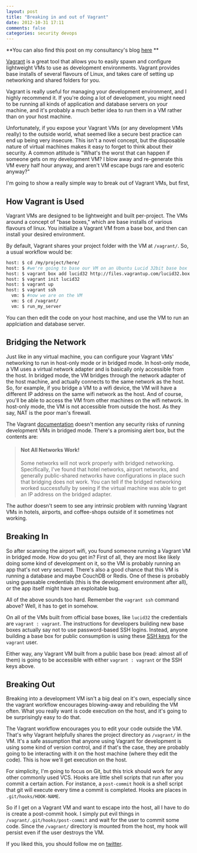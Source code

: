 ```yaml
---
layout: post
title: "Breaking in and out of Vagrant"
date: 2012-10-31 17:11
comments: false
categories: security devops
---
```


**You can also find this post on my consultancy's blog [here](http://finite.state.io/blog/2012/10/30/breaking-in-and-out-of-vagrant/) **

[Vagrant](http://vagrantup.com/) is a great tool that allows you to
easily spawn and configure lightweight VMs to use as development
environments. Vagrant provides base installs of several flavours of
Linux, and takes care of setting up networking and shared folders for
you.  

Vagrant is really useful for managing your development environment,
and I highly recommend it. If you're doing a lot of development,
you might need to be running all kinds of application and database
servers on your machine, and it's probably a much better idea to run
them in a VM rather than on your host machine.  

Unfortunately, if you expose your Vagrant VMs (or any development VMs
really) to the outside world, what seemed like a secure best practice
can end up being very insecure. This isn't a novel concept, but the
disposable nature of virtual machines makes it easy to forget to think
about their security. A common attitude is "What's the worst that can
happen if someone gets on my development VM? I blow away and
re-generate this VM every half hour anyway, and aren't VM escape bugs
rare and esoteric anyway?"  

I'm going to show a really simple way to break out of Vagrant VMs, but first,

How Vagrant is Used 
------------------- 

Vagrant VMs are designed to be lightweight and built per-project. The
VMs around a concept of "base boxes," which are base installs of
various flavours of linux. You initialize a Vagrant VM from a base
box, and then can install your desired environment.

By default, Vagrant shares your project folder 
with the VM at `/vagrant/`. So, a usual workflow would be:

``` bash
host: $ cd /my/project/here/
host: $ #we're going to base our VM on an Ubuntu Lucid 32bit base box 
host: $ vagrant box add lucid32 http://files.vagrantup.com/lucid32.box
host: $ vagrant init lucid32 
host: $ vagrant up
host: $ vagrant ssh
  vm: $ #now we are on the VM
  vm: $ cd /vagrant/
  vm: $ run_my_server
```
You can then edit the code on your host machine, and use the VM to run an applciation and database server.

Bridging the Network
--------------------

Just like in any virtual machine, you can configure your Vagrant VMs'
networking to run in host-only mode or in bridged mode. In host-only
mode, a VM uses a virtual network adapter and is basically only
accessible from the host. In bridged mode, the VM bridges through the
network adapter of the host machine, and actually connects to the same
network as the host. So, for example, if you bridge a VM to a wifi
device, the VM will have a different IP address on the same wifi
network as the host. And of course, you'll be able to access the VM
from other machines on the wifi network. In host-only mode, the VM is
not accessible from outside the host. As they say, NAT is the poor
man's firewall.

The Vagrant
[documentation](http://vagrantup.com/v1/docs/bridged_networking.html)
doesn't mention any security risks of running development VMs in
bridged mode. There's a promising alert box, but the contents are:

> #### Not All Networks Work!
>Some networks will not work properly with bridged networking. Specifically, I've found that hotel networks, airport networks, and generally public-shared networks have configurations in place such that bridging does not work.
>You can tell if the bridged networking worked successfully by seeing if the virtual machine was able to get an IP address on the bridged adapter.

The author doesn't seem to see any intrinsic problem with running Vagrant VMs in hotels, airports, and coffee-shops outside of it sometimes not working.

Breaking In
-----------

So after scanning the airport wifi, you found someone running a
Vagrant VM in bridged mode. How do you get in? First of all, they are
most like likely doing some kind of development on it, so the VM is
probably running an app that's not very secured. There's also a good
chance that this VM is running a database and maybe CouchDB or Redis.
One of these is probably using guessable credentials (this is the
development environment after all), or the app itself might have an
exploitable bug.

All of the above sounds too hard. Remember the `vagrant ssh` command
above? Well, it has to get in somehow.  

On all of the VMs built from official base boxes, like `lucid32` the
credentials are `vagrant : vagrant`. The instructions for developers
building new base boxes actually say not to use password-based SSH
logins. Instead, anyone building a base box for public consumption is
using these [SSH keys](https://github.com/mitchellh/vagrant/tree/master/keys/) for the
`vagrant` user.

Either way, any Vagrant VM built from a public base box (read: almost
all of them) is going to be accessible with either `vagrant : vagrant`
or the SSH keys above.

Breaking Out 
------------ 

Breaking into a development VM isn't a big deal on it's own,
especially since the vagrant workflow encourages blowing-away and
rebuilding the VM often. What you really want is code execution on the
host, and it's going to be surprisingly easy to do that.

The Vagrant workflow encourages you to edit your code outside the VM.
That's why Vagrant helpfully shares the project directory as
`/vagrant/` in the VM. It's a safe assumption that anyone using
Vagrant for development is using some kind of version control, and if
that's the case, they are probably going to be interacting with it on
the host machine (where they edit the code). This is how we'll get
execution on the host.

For simplicity, I'm going to focus on Git, but this trick should work
for any other commonly used VCS. Hooks are little shell scripts that
run after you commit a certain action. For instance, a `post-commit`
hook is a shell script that git will execute every time a commit is
completed. Hooks are places in `.git/hooks/HOOK-NAME`.

So if I get on a Vagrant VM and want to escape into the host, all I
have to do is create a post-commit hook. I simply put evil things in
`/vagrant/.git/hooks/post-commit` and wait for the user to commit some
code. Since the `/vagrant/` directory is mounted from the host, my
hook will persist even if the user destroys the VM.

If you liked this, you should follow me on [twitter](https://twitter.com/mveytsman).

